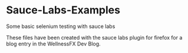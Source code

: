 Sauce-Labs-Examples
===================

Some basic selenium testing with sauce labs

These files have been created with the sauce labs plugin for firefox for
a blog entry in the WellnessFX Dev Blog.